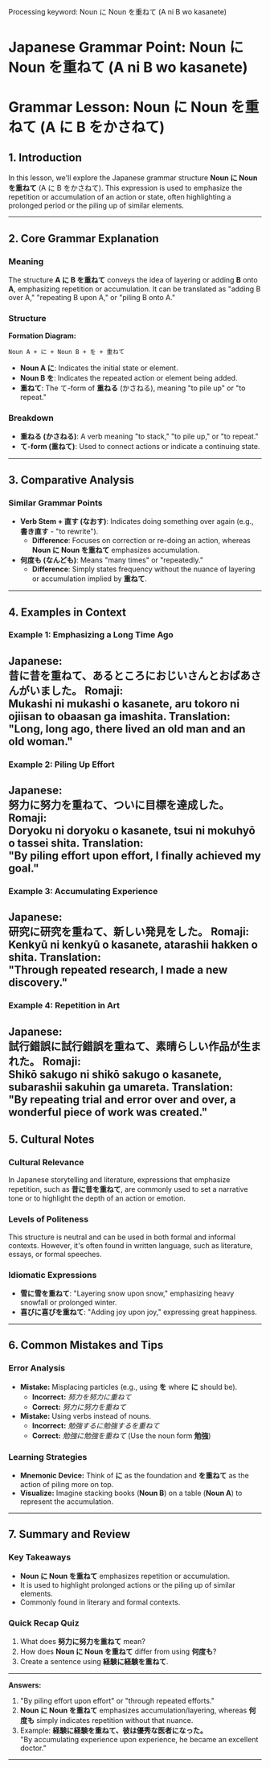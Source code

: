 Processing keyword: Noun に Noun を重ねて (A ni B wo kasanete)
# Japanese Grammar Point: Noun に Noun を重ねて (A ni B wo kasanete)
# Grammar Lesson: Noun に Noun を重ねて (A に B をかさねて)
## 1. Introduction
In this lesson, we'll explore the Japanese grammar structure **Noun に Noun を重ねて** (A に B をかさねて). This expression is used to emphasize the repetition or accumulation of an action or state, often highlighting a prolonged period or the piling up of similar elements.

---
## 2. Core Grammar Explanation
### Meaning
The structure **A に B を重ねて** conveys the idea of layering or adding **B** onto **A**, emphasizing repetition or accumulation. It can be translated as "adding B over A," "repeating B upon A," or "piling B onto A."
### Structure
**Formation Diagram:**
```
Noun A + に + Noun B + を + 重ねて
```
- **Noun A に**: Indicates the initial state or element.
- **Noun B を**: Indicates the repeated action or element being added.
- **重ねて**: The て-form of **重ねる** (かさねる), meaning "to pile up" or "to repeat."
### Breakdown
- **重ねる (かさねる)**: A verb meaning "to stack," "to pile up," or "to repeat."
- **て-form (重ねて)**: Used to connect actions or indicate a continuing state.
---
## 3. Comparative Analysis
### Similar Grammar Points
- **Verb Stem + 直す (なおす)**: Indicates doing something over again (e.g., **書き直す** - "to rewrite").
  - **Difference**: Focuses on correction or re-doing an action, whereas **Noun に Noun を重ねて** emphasizes accumulation.
- **何度も (なんども)**: Means "many times" or "repeatedly."
  - **Difference**: Simply states frequency without the nuance of layering or accumulation implied by **重ねて**.
---
## 4. Examples in Context
### Example 1: Emphasizing a Long Time Ago
**Japanese:**  
昔に昔を重ねて、あるところにおじいさんとおばあさんがいました。
**Romaji:**  
Mukashi ni mukashi o kasanete, aru tokoro ni ojiisan to obaasan ga imashita.
**Translation:**  
"Long, long ago, there lived an old man and an old woman."
---
### Example 2: Piling Up Effort
**Japanese:**  
努力に努力を重ねて、ついに目標を達成した。
**Romaji:**  
Doryoku ni doryoku o kasanete, tsui ni mokuhyō o tassei shita.
**Translation:**  
"By piling effort upon effort, I finally achieved my goal."
---
### Example 3: Accumulating Experience
**Japanese:**  
研究に研究を重ねて、新しい発見をした。
**Romaji:**  
Kenkyū ni kenkyū o kasanete, atarashii hakken o shita.
**Translation:**  
"Through repeated research, I made a new discovery."
---
### Example 4: Repetition in Art
**Japanese:**  
試行錯誤に試行錯誤を重ねて、素晴らしい作品が生まれた。
**Romaji:**  
Shikō sakugo ni shikō sakugo o kasanete, subarashii sakuhin ga umareta.
**Translation:**  
"By repeating trial and error over and over, a wonderful piece of work was created."
---
## 5. Cultural Notes
### Cultural Relevance
In Japanese storytelling and literature, expressions that emphasize repetition, such as **昔に昔を重ねて**, are commonly used to set a narrative tone or to highlight the depth of an action or emotion.
### Levels of Politeness
This structure is neutral and can be used in both formal and informal contexts. However, it's often found in written language, such as literature, essays, or formal speeches.
### Idiomatic Expressions
- **雪に雪を重ねて**: "Layering snow upon snow," emphasizing heavy snowfall or prolonged winter.
- **喜びに喜びを重ねて**: "Adding joy upon joy," expressing great happiness.
---
## 6. Common Mistakes and Tips
### Error Analysis
- **Mistake:** Misplacing particles (e.g., using **を** where **に** should be).
  - **Incorrect:** *努力を努力に重ねて*
  - **Correct:** *努力に努力を重ねて*
- **Mistake:** Using verbs instead of nouns.
  - **Incorrect:** *勉強するに勉強するを重ねて*
  - **Correct:** *勉強に勉強を重ねて* (Use the noun form **勉強**)
### Learning Strategies
- **Mnemonic Device:** Think of **に** as the foundation and **を重ねて** as the action of piling more on top.
- **Visualize:** Imagine stacking books (**Noun B**) on a table (**Noun A**) to represent the accumulation.
---
## 7. Summary and Review
### Key Takeaways
- **Noun に Noun を重ねて** emphasizes repetition or accumulation.
- It is used to highlight prolonged actions or the piling up of similar elements.
- Commonly found in literary and formal contexts.
### Quick Recap Quiz
1. What does **努力に努力を重ねて** mean?
2. How does **Noun に Noun を重ねて** differ from using **何度も**?
3. Create a sentence using **経験に経験を重ねて**.
---
**Answers:**
1. "By piling effort upon effort" or "through repeated efforts."
2. **Noun に Noun を重ねて** emphasizes accumulation/layering, whereas **何度も** simply indicates repetition without that nuance.
3. Example: **経験に経験を重ねて、彼は優秀な医者になった。**  
   "By accumulating experience upon experience, he became an excellent doctor."
---
